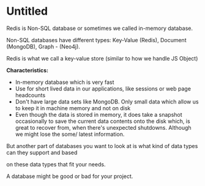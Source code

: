# Untitled

Redis is Non-SQL database or sometimes we called in-memory database.

Non-SQL databases have different types: Key-Value \(Redis\), Document \(MongoDB\), Graph - \(Neo4j\).

Redis is what we call a key-value store \(similar to how we handle JS Object\)

**Characteristics:**

* In-memory database which is very fast
* Use for short lived data in our applications, like sessions or web page headcounts
* Don't have large data sets like MongoDB. Only small data which allow us to keep it in machine memory and not on disk
* Even though the data is stored in memory, it does take a snapshot occasionally to save the current data contents onto the disk which, is great to recover from, when there's unexpected shutdowns. Although we might lose the some/ latest information.

But another part of databases you want to look at is what kind of data types can they support and based

on these data types that fit your needs.

A database might be good or bad for your project.

